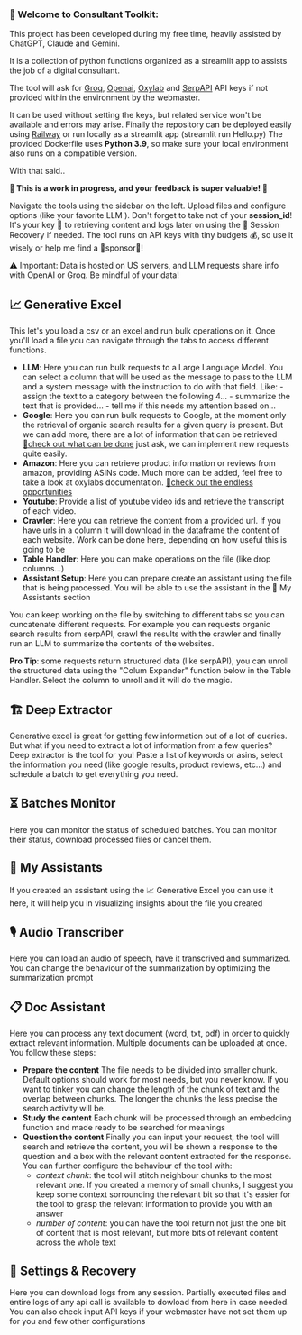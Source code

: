 ### 👋 Welcome to Consultant Toolkit: 

This project has been developed during my free time, heavily assisted by ChatGPT, Claude and Gemini.

It is a collection of python functions organized as a streamlit app to assists the job of a digital consultant.

The tool will ask for [Groq](https://groq.com/), [Openai](https://platform.openai.com/), [Oxylab](https://oxylabs.io/) and [SerpAPI](https://serpapi.com/) API keys if not provided within the environment by the webmaster.

It can be used without setting the keys, but related service won't be available and errors may arise.
Finally the repository can be deployed easily using [Railway](https://railway.app/) or run locally as a streamlit app (streamlit run Hello.py)
The provided Dockerfile uses **Python&nbsp;3.9**, so make sure your local environment also runs on a compatible version.

With that said..

**🚧 This is a work in progress, and your feedback is super valuable! 🙏**

Navigate the tools using the sidebar on the left. Upload files and configure options (like your favorite LLM ).
Don't forget to take not of your  **session_id**! It's your key 🔑 to retrieving content and logs later on using the 💾 Session Recovery if needed. The tool runs on API keys with tiny budgets 💰, so use it wisely or help me find a 💸sponsor💸! 

⚠️ Important: Data is hosted on US servers, and LLM requests share info with OpenAI or Groq. Be mindful of your data!

## 📈 Generative Excel

This let's you load a csv or an excel and run bulk operations on it. Once you'll load a file you can navigate through the tabs to access different functions.

* **LLM**:
    Here you can run bulk requests to a Large Language Model. You can select a column that will be used as the message to pass to the LLM and a system message with the instruction to do with that field. Like: 
        - assign the text to a category between the following 4...
        - summarize the text that is provided...
        - tell me if this needs my attention based on...
* **Google**:
    Here you can run bulk requests to Google, at the moment only the retrieval of organic search results for a given query is present.
    But we can add more, there are a lot of information that can be retrieved [🔗check out what can be done](https://serpapi.com/search-api) just ask, we can implement new requests quite easily.
* **Amazon**:
    Here you can retrieve product information or reviews from amazon, providing ASINs code. Much more can be added, feel free to take a look at oxylabs documentation. [🔗check out the endless opportunities](https://oxylabs.io/products/scraper-api/ecommerce) 
* **Youtube**:
    Provide a list of youtube video ids and retrieve the transcript of each video.
* **Crawler**:
    Here you can retrieve the content from a provided url. If you have urls in a column it will download in the dataframe the content of each website. Work can be done here, depending on how useful this is going to be
* **Table Handler**:
    Here you can make operations on the file (like drop columns...) 
* **Assistant Setup**:
    Here you can prepare create an assistant using the file that is being processed. You will be able to use the assistant in the 🤖 My Assistants section
 

You can keep working on the file by switching to different tabs so you can cuncatenate different requests. For example you can requests organic search results from serpAPI, crawl the results with the crawler and finally run an LLM to summarize the contents of the websites.

**Pro Tip**: some requests return structured data (like serpAPI), you can unroll the structured data using the "Colum Expander" function below in the Table Handler. Select the column to unroll and it will do the magic.

## 🏗️ Deep Extractor
Generative excel is great for getting few information out of a lot of queries. But what if you need to extract a lot of information from a few queries? Deep extractor is the tool for you! Paste a list of keywords or asins, select the information you need (like google results, product reviews, etc...) and schedule a batch to get everything you need.

## ⏳ Batches Monitor
Here you can monitor the status of scheduled batches. You can monitor their status, download processed files or cancel them.

## 🤖 My Assistants
If you created an assistant using the 📈 Generative Excel you can use it here, it will help you in visualizing insights about the file you created

## 🎙️ Audio Transcriber
Here you can load an audio of speech, have it transcrived and summarized.
You can change the behaviour of the summarization by optimizing the summarization prompt

## 📋 Doc Assistant
Here you can process any text document (word, txt, pdf) in order to quickly extract relevant information. Multiple documents can be uploaded at once. You follow these steps:
* **Prepare the content**
 The file needs to be divided into smaller chunk. Default options should work for most needs, but you never know. If you want to tinker you can change the length of the chunk of text and the overlap between chunks. The longer the chunks the less precise the search activity will be.
* **Study the content**
 Each chunk will be processed through an embedding function and made ready to be searched for meanings
* **Question the content**
 Finally you can input your request, the tool will search and retrieve the content, you will be shown a response to the question and a box with the relevant content extracted for the response.
 You can further configure the behaviour of the tool with:
    * *context chunk*: the tool will stitch neighbour chunks to the most relevant one. If you created a memory of small chunks, I suggest you keep some context sorrounding the relevant bit so that it's easier for the tool to grasp the relevant information to provide you with an answer
    * *number of content*: you can have the tool return not just the one bit of content that is most relevant, but more bits of relevant content across the whole text

## 🔧 Settings & Recovery
Here you can download logs from any session. Partially executed files and entire logs of any api call is available to dowload from here in case needed.
You can also check input API keys if your webmaster have not set them up for you and few other configurations
